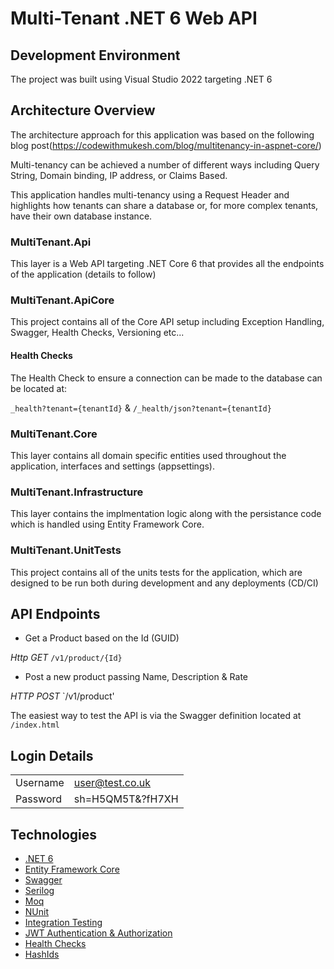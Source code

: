 # Multi-Tenant .NET 6 Web API

## Development Environment

The project was built using Visual Studio 2022 targeting .NET 6

## Architecture Overview

The architecture approach for this application was based on the following blog post(https://codewithmukesh.com/blog/multitenancy-in-aspnet-core/)

Multi-tenancy can be achieved a number of different ways including Query String, Domain binding, IP address, or Claims Based. 

This application handles multi-tenancy using a Request Header and highlights how tenants can share a database or, for more complex tenants, have their own database instance.

### MultiTenant.Api

This layer is a Web API targeting .NET Core 6 that provides all the endpoints of the application (details to follow)

### MultiTenant.ApiCore

This project contains all of the Core API setup including Exception Handling, Swagger, Health Checks, Versioning etc...

#### Health Checks

The Health Check to ensure a connection can be made to the database can be located at:

`_health?tenant={tenantId}` & `/_health/json?tenant={tenantId}`

### MultiTenant.Core

This layer contains all domain specific entities used throughout the application, interfaces and settings (appsettings).

### MultiTenant.Infrastructure

This layer contains the implmentation logic along with the persistance code which is handled using Entity Framework Core.

### MultiTenant.UnitTests

This project contains all of the units tests for the application, which are designed to be run both during development and any deployments (CD/CI)

## API Endpoints

- Get a Product based on the Id (GUID)

*Http GET* `/v1/product/{Id}`

- Post a new product passing Name, Description & Rate

*HTTP POST* `/v1/product'

The easiest way to test the API is via the Swagger definition located at `/index.html`

## Login Details

|||
|---|---|
|Username|user@test.co.uk|
|Password|sh=H5QM5T&?fH7XH|

## Technologies

* [.NET 6](https://docs.microsoft.com/en-us/aspnet/core/introduction-to-aspnet-core?view=aspnetcore-6.0)
* [Entity Framework Core](https://docs.microsoft.com/en-us/ef/core/)
* [Swagger](https://swagger.io/)
* [Serilog](https://serilog.net/)
* [Moq](https://github.com/moq/moq4)
* [NUnit](https://nunit.org/)
* [Integration Testing](https://docs.microsoft.com/en-us/aspnet/core/test/integration-tests?view=aspnetcore-6.0)
* [JWT Authentication & Authorization](https://jwt.io/)
* [Health Checks](https://docs.microsoft.com/en-us/aspnet/core/host-and-deploy/health-checks?view=aspnetcore-6.0)
* [HashIds](https://hashids.org/)


